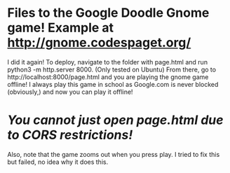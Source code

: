 # Files to the Google Doodle Gnome game! Example at http://gnome.codespaget.org/
I did it again! To deploy, navigate to the folder with page.html and run python3 -m http.server 8000. (Only tested on Ubuntu) From there, go to http://localhost:8000/page.html and you are playing the gnome game offline! I always play this game in school as Google.com is never blocked (obviously,) and now you can play it offline!
# ***You cannot just open page.html due to CORS restrictions!***
Also, note that the game zooms out when you press play. I tried to fix this but failed, no idea why it does this.
